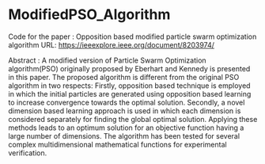 # ModifiedPSO_Algorithm

Code for the paper : Opposition based modified particle swarm optimization algorithm
URL: https://ieeexplore.ieee.org/document/8203974/

Abstract : 
A modified version of Particle Swarm Optimization algorithm(PSO) originally proposed by Eberhart and Kennedy is presented in this paper. The proposed algorithm is different from the original PSO algorithm in two respects: Firstly, opposition based technique is employed in which the initial particles are generated using opposition based learning to increase convergence towards the optimal solution. Secondly, a novel dimension based learning approach is used in which each dimension is considered separately for finding the global optimal solution. Applying these methods leads to an optimum solution for an objective function having a large number of dimensions. The algorithm has been tested for several complex multidimensional mathematical functions for experimental verification.

